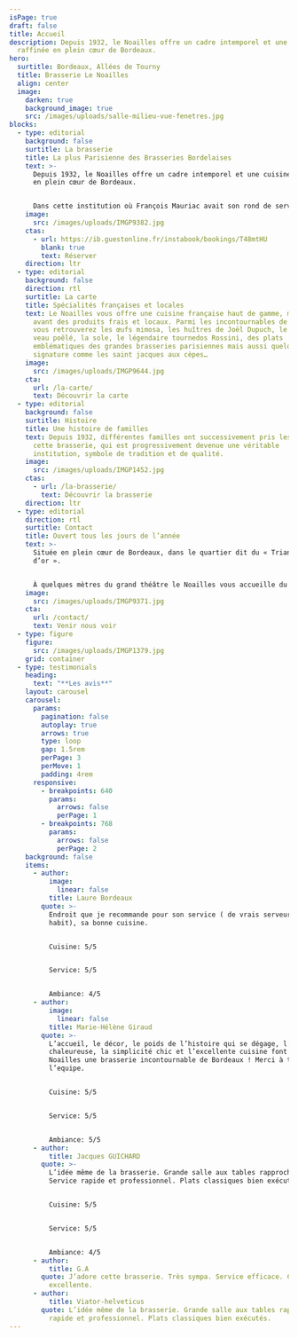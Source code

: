 ```yaml
---
isPage: true
draft: false
title: Accueil
description: Depuis 1932, le Noailles offre un cadre intemporel et une cuisine
  raffinée en plein cœur de Bordeaux.
hero:
  surtitle: Bordeaux, Allées de Tourny
  title: Brasserie Le Noailles
  align: center
  image:
    darken: true
    background_image: true
    src: /images/uploads/salle-milieu-vue-fenetres.jpg
blocks:
  - type: editorial
    background: false
    surtitle: La brasserie
    title: La plus Parisienne des Brasseries Bordelaises
    text: >-
      Depuis 1932, le Noailles offre un cadre intemporel et une cuisine raffinée
      en plein cœur de Bordeaux.


      Dans cette institution où François Mauriac avait son rond de serviette, de nombreuses personnalités artistiques, intellectuelles, économiques et politiques se succèdent depuis plusieurs générations.
    image:
      src: /images/uploads/IMGP9382.jpg
    ctas:
      - url: https://ib.guestonline.fr/instabook/bookings/T48mtHU
        blank: true
        text: Réserver
    direction: ltr
  - type: editorial
    background: false
    direction: rtl
    surtitle: La carte
    title: Spécialités françaises et locales
    text: Le Noailles vous offre une cuisine française haut de gamme, mettant en
      avant des produits frais et locaux. Parmi les incontournables de la carte,
      vous retrouverez les œufs mimosa, les huîtres de Joël Dupuch, le foie de
      veau poêlé, la sole, le légendaire tournedos Rossini, des plats
      emblématiques des grandes brasseries parisiennes mais aussi quelques plats
      signature comme les saint jacques aux cèpes…
    image:
      src: /images/uploads/IMGP9644.jpg
    cta:
      url: /la-carte/
      text: Découvrir la carte
  - type: editorial
    background: false
    surtitle: Histoire
    title: Une histoire de familles
    text: Depuis 1932, différentes familles ont successivement pris les rênes de
      cette brasserie, qui est progressivement devenue une véritable
      institution, symbole de tradition et de qualité.
    image:
      src: /images/uploads/IMGP1452.jpg
    ctas:
      - url: /la-brasserie/
        text: Découvrir la brasserie
    direction: ltr
  - type: editorial
    direction: rtl
    surtitle: Contact
    title: Ouvert tous les jours de l’année
    text: >-
      Située en plein cœur de Bordeaux, dans le quartier dit du « Triangle
      d’or ».


      À quelques mètres du grand théâtre le Noailles vous accueille du lundi au dimanche de 12h00 à 15h00 et de 19h00 à 23h00.
    image:
      src: /images/uploads/IMGP9371.jpg
    cta:
      url: /contact/
      text: Venir nous voir
  - type: figure
    figure:
      src: /images/uploads/IMGP1379.jpg
    grid: container
  - type: testimonials
    heading:
      text: "**Les avis**"
    layout: carousel
    carousel:
      params:
        pagination: false
        autoplay: true
        arrows: true
        type: loop
        gap: 1.5rem
        perPage: 3
        perMove: 1
        padding: 4rem
      responsive:
        - breakpoints: 640
          params:
            arrows: false
            perPage: 1
        - breakpoints: 768
          params:
            arrows: false
            perPage: 2
    background: false
    items:
      - author:
          image:
            linear: false
          title: Laure Bordeaux
        quote: >-
          Endroit que je recommande pour son service ( de vrais serveurs en
          habit), sa bonne cuisine.


          Cuisine: 5/5 


          Service: 5/5


          Ambiance: 4/5
      - author:
          image:
            linear: false
          title: Marie-Hélène Giraud
        quote: >-
          L’accueil, le décor, le poids de l’histoire qui se dégage, l’ambiance
          chaleureuse, la simplicité chic et l’excellente cuisine font du
          Noailles une brasserie incontournable de Bordeaux ! Merci à toute
          l’equipe.


          Cuisine: 5/5


          Service: 5/5


          Ambiance: 5/5
      - author:
          title: Jacques GUICHARD
        quote: >-
          L’idée même de la brasserie. Grande salle aux tables rapprochées.
          Service rapide et professionnel. Plats classiques bien exécutés.


          Cuisine: 5/5


          Service: 5/5


          Ambiance: 4/5
      - author:
          title: G.A
        quote: J’adore cette brasserie. Très sympa. Service efficace. Cuisine
          excellente.
      - author:
          title: Viator-helveticus
        quote: L’idée même de la brasserie. Grande salle aux tables rapprochées. Service
          rapide et professionnel. Plats classiques bien exécutés.
---
```

